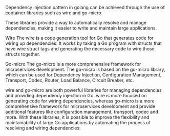 Dependency injection pattern in golang can be achieved through the use of container libraries such as wire and go-micro.

These libraries provide a way to automatically resolve and manage dependencies, making it easier to write and maintain
large applications.

Wire The wire is a code generation tool for Go that generates code for wiring up dependencies. It works by taking a Go
program with structs that have wire struct tags and generating the necessary code to wire those structs together.

Go-micro The go-micro is a more comprehensive framework for microservices development. The go-micro is based on the
go-micro library, which can be used for Dependency Injection, Configuration Management, Transport, Codec, Router, Load
Balance, Circuit Breaker, etc.

wire and go-micro are both powerful libraries for managing dependencies and providing dependency injection in Go. wire
is more focused on generating code for wiring dependencies, whereas go-micro is a more comprehensive framework for
microservices development and provide additional features like configuration management, transport, codec and more. With
these libraries, it is possible to improve the flexibility and maintainability of large Go applications by automating
the process of resolving and wiring dependencies.
